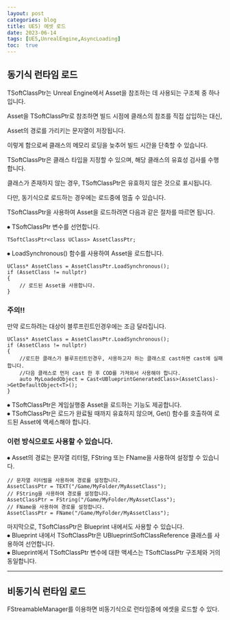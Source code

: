 ```yaml
---
layout: post
categories: blog
title: UE5) 에셋 로드
date: 2023-06-14
tags: [UE5,UnrealEngine,AsyncLoading]
toc:  true
---
```



## 동기식 런타임 로드

TSoftClassPtr는 Unreal Engine에서 Asset을 참조하는 데 사용되는 구조체 중 하나입니다.  
 
Asset을 TSoftClassPtr로 참조하면 빌드 시점에 클래스의 참조를 직접 삽입하는 대신, 

Asset의 경로를 가리키는 문자열이 저장됩니다.   

이렇게 함으로써 클래스의 메모리 로딩을 늦추어 빌드 시간을 단축할 수 있습니다.

TSoftClassPtr은 클래스 타입을 지정할 수 있으며, 해당 클래스의 유효성 검사를 수행합니다.   

클래스가 존재하지 않는 경우, TSoftClassPtr은 유효하지 않은 것으로 표시됩니다.

다만, 동기식으로 로드하는 경우에는 로드중에 멈출 수 있습니다.

TSoftClassPtr을 사용하여 Asset을 로드하려면 다음과 같은 절차를 따르면 됩니다.


⦁	 TSoftClassPtr 변수를 선언합니다.
```
TSoftClassPtr<class UClass> AssetClassPtr;
```
⦁	LoadSynchronous() 함수를 사용하여 Asset을 로드합니다.
```
UClass* AssetClass = AssetClassPtr.LoadSynchronous();
if (AssetClass != nullptr)
{
    // 로드된 Asset을 사용합니다.
}
```



### 주의!! 
만약 로드하려는 대상이 블루프린트인경우에는 조금 달라집니다.

    UClass* AssetClass = AssetClassPtr.LoadSynchronous();
    if (AssetClass != nullptr)
    {
        //로드한 클래스가 블루프린트인경우, 사용하고자 하는 클래스로 cast하면 cast에 실패합니다.
        //다음 클래스로 먼저 cast 한 후 COD를 가져와서 사용해야 합니다.
        auto MyLoadedObject = Cast<UBlueprintGeneratedClass>(AssetClass)->GetDefaultObject<T>();
    }

⦁	TSoftClassPtr은 게임실행중 Asset을 로드하는 기능도 제공합니다.   
⦁	TSoftClassPtr은 로드가 완료될 때까지 유효하지 않으며, Get() 함수를 호출하여 로드된 Asset에 액세스해야 합니다.




### 이런 방식으로도 사용할 수 있습니다.
<script src="https://gist.github.com/bu30808/28481ac5689404b5e65e9e750c16143f.js"></script>





⦁	Asset의 경로는 문자열 리터럴, FString 또는 FName을 사용하여 설정할 수 있습니다.

```
// 문자열 리터럴을 사용하여 경로를 설정합니다.
AssetClassPtr = TEXT("/Game/MyFolder/MyAssetClass");
// FString을 사용하여 경로를 설정합니다.
AssetClassPtr = FString("/Game/MyFolder/MyAssetClass");
// FName을 사용하여 경로를 설정합니다.
AssetClassPtr = FName("/Game/MyFolder/MyAssetClass");
```
마지막으로, TSoftClassPtr은 Blueprint 내에서도 사용할 수 있습니다.    
⦁	Blueprint 내에서 TSoftClassPtr은 UBlueprintSoftClassReference 클래스를 사용하여 선언합니다.    
⦁	Blueprint에서 TSoftClassPtr 변수에 대한 액세스는 TSoftClassPtr 구조체와 거의 동일합니다.   


-------------

## 비동기식 런타임 로드

FStreamableManager를 이용하면 비동기식으로 런타임중에 에셋을 로드할 수 있다.
<script src="https://gist.github.com/bu30808/8998aef6baf7babe0a833bd02aac4c07.js"></script>



